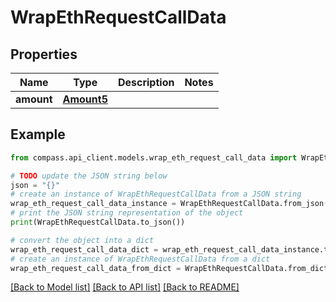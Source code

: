 # WrapEthRequestCallData


## Properties

Name | Type | Description | Notes
------------ | ------------- | ------------- | -------------
**amount** | [**Amount5**](Amount5.md) |  | 

## Example

```python
from compass.api_client.models.wrap_eth_request_call_data import WrapEthRequestCallData

# TODO update the JSON string below
json = "{}"
# create an instance of WrapEthRequestCallData from a JSON string
wrap_eth_request_call_data_instance = WrapEthRequestCallData.from_json(json)
# print the JSON string representation of the object
print(WrapEthRequestCallData.to_json())

# convert the object into a dict
wrap_eth_request_call_data_dict = wrap_eth_request_call_data_instance.to_dict()
# create an instance of WrapEthRequestCallData from a dict
wrap_eth_request_call_data_from_dict = WrapEthRequestCallData.from_dict(wrap_eth_request_call_data_dict)
```
[[Back to Model list]](../README.md#documentation-for-models) [[Back to API list]](../README.md#documentation-for-api-endpoints) [[Back to README]](../README.md)


